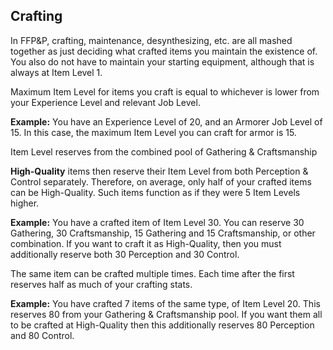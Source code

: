 ## Crafting

In FFP&P, crafting, maintenance, desynthesizing, etc. are all mashed together as just deciding what crafted items you maintain the existence of. You also do not have to maintain your starting equipment, although that is always at Item Level 1.

Maximum Item Level for items you craft is equal to whichever is lower from your Experience Level and relevant Job Level.

**Example:** You have an Experience Level of 20, and an Armorer Job Level of 15. In this case, the maximum Item Level you can craft for armor is 15.

Item Level reserves from the combined pool of Gathering & Craftsmanship

**High-Quality** items then reserve their Item Level from both Perception & Control separately. Therefore, on average, only half of your crafted items can be High-Quality. Such items function as if they were 5 Item Levels higher.

**Example:** You have a crafted item of Item Level 30. You can reserve 30 Gathering, 30 Craftsmanship, 15 Gathering and 15 Craftsmanship, or other combination. If you want to craft it as High-Quality, then you must additionally reserve both 30 Perception and 30 Control.

The same item can be crafted multiple times. Each time after the first reserves half as much of your crafting stats.

**Example:** You have crafted 7 items of the same type, of Item Level 20. This reserves 80 from your Gathering & Craftsmanship pool. If you want them all to be crafted at High-Quality then this additionally reserves 80 Perception and 80 Control.

